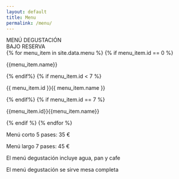 ```yaml
---
layout: default
title: Menu
permalink: /menu/
---
```

<div class="menu_degustacion_title">MENÚ DEGUSTACIÓN</div>
<div class="menu_degustacion_subtitle"><span class="menu_number">BAJO RESERVA</span></div>
{% for menu_item in site.data.menu %}
{% if menu_item.id == 0 %}
<p>{{menu_item.name}}</p>
{% endif%}
{% if menu_item.id < 7 %}
<p><span class="menu_number">{{ menu_item.id }}</span>{{ menu_item.name }}</p>
{% endif%}
{% if menu_item.id == 7 %}
<p class="last_menu_item"><span class="menu_number">{{menu_item.id}}</span>{{menu_item.name}}</p>
{% endif %}
{% endfor %}

<p>Menú corto 5 pases: 35 €</p>
<p>Menú largo 7 pases: 45 €</p>
<p>El menú degustación incluye agua, pan y cafe</p>
<p>El menú degustación se sirve mesa completa</p>